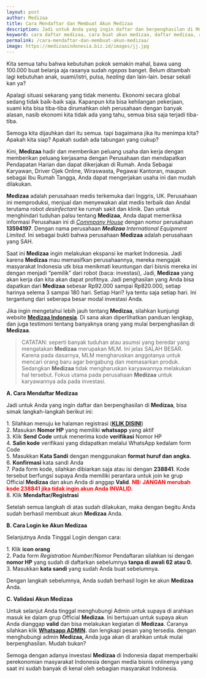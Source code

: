 ```yaml
---
layout: post
author: Medizaa
title: Cara Mendaftar dan Membuat Akun Medizaa
description: Jadi untuk Anda yang ingin daftar dan berpenghasilan di Medizaa, bisa simak langkah-langkah berikut ini 1. Silahkan menuju ke halaman registrasi (KLIK DISINI) 2. Masukan Nomor HP yang memiliki whatsapp yang aktif.
keyword: cara daftar medizaa, cara buat akun medizaa, daftar medizaa, registrasi medizaa
permalink: /cara-mendaftar-dan-membuat-akun-medizaa/
image: https://medizaaindonesia.biz.id/images/jj.jpg
---
```

<p>Kita semua tahu bahwa kebutuhan pokok semakin mahal, bawa uang 100.000 buat belanja aja rasanya sudah <i>ngepas</i> banget. Belum ditambah lagi kebutuhan anak, suami/istri, pulsa, <i>healing</i> dan lain-lain. besar sekali kan ya?</p><p>Apalagi situasi sekarang yang tidak menentu. Ekonomi secara global sedang tidak baik-baik saja. Kapanpun kita bisa kehilangan pekerjaan, suami kita bisa tiba-tiba dirumahkan oleh perusahaan dengan banyak alasan, nasib ekonomi kita tidak ada yang tahu, semua bisa saja terjadi tiba-tiba.</p><p>Semoga kita dijauhkan dari itu semua. tapi bagaimana jika itu menimpa kita? Apakah kita siap? Apakah sudah ada tabungan yang cukup?</p><p>Kini, <strong>Medizaa</strong> hadir dan memberikan peluang usaha dan kerja dengan memberikan peluang kerjasama dengan Perusahaan dan mendapatkan Pendapatan Harian dan dapat dikerjakan di Rumah. Anda Sebagai Karyawan, Driver Ojek Online, Wiraswasta, Pegawai Kantoran, maupun sebagai Ibu Rumah Tangga, Anda dapat mengerjakan usaha ini dan mudah dilakukan.</p><p><strong>Medizaa</strong> adalah perusahaan medis terkemuka dari Inggris, UK. Perusahaan ini memproduksi, menjual dan menyewakan alat medis terbaik dan Andal terutama robot <i>desinfectant</i> ke rumah sakit dan klinik. Dan untuk menghindari tuduhan palsu tentang <strong>Medizaa</strong>, Anda dapat memeriksa informasi Perusahaan ini di <a href="https://find-and-update.company-information.service.gov.uk/company/13594197" rel="noopener noreferrer" target="_blank"><i>Commpany</i> <i>House</i></a> dengan nomor perusahaan <strong>13594197</strong>. Dengan nama perusahaan <i><strong>Medizaa</strong> International Equipment Limited</i>. Ini sebagai bukti bahwa perusahaan <strong>Medizaa</strong> adalah perusahaan yang SAH.</p><p>Saat ini <strong>Medizaa</strong> ingin melakukan ekspansi ke market Indonesia. Jadi karena <strong>Medizaa</strong> mau memasifkan perusahaannya, mereka mengajak masyarakat Indonesia utk bisa menikmati keuntungan dari bisnis mereka ini dengan menjadi “pemilik” dari robot (baca: investasi), Jadi, <strong>Medizaa</strong> yang akan kerja dan kita akan dapat profitnya. Jadi penghasilan yang Anda bisa dapatkan dari <strong>Medizaa</strong> sebesar Rp92.000 sampai Rp820.000, setiap harinya selema 3 sampai 180 hari. Setiap Hari? Iya tentu saja setiap hari. Ini tergantung dari seberapa besar modal investasi Anda.</p><p>Jika ingin mengetahui lebih jauh tentang <strong>Medizaa</strong>, silahkan kunjungi website <a href="/" rel="noopener noreferrer" target="_blank"><strong>Medizaa Indonesia</strong></a>. Di sana akan diperlihatkan panduan lengkap, dan juga testimoni tentang banyaknya orang yang mulai berpenghasilan di <strong>Medizaa</strong>.</p><blockquote><p>CATATAN: seperti banyak tuduhan atau asumsi yang beredar yang mengatakan <strong>Medizaa</strong> merupakan MLM. Ini jelas SALAH BESAR. Karena pada dasarnya, MLM mengharuskan anggotanya untuk mencari orang baru agar bergabung dan memasarkan produk. Sedangkan <strong>Medizaa</strong> tidak mengharuskan karyawannya melakukan hal tersebut. Fokus utama pada perusahaan <strong>Medizaa</strong> untuk karyawannya ada pada investasi.</p></blockquote><p><strong>A. Cara Mendaftar Medizaa</strong></p><p>Jadi untuk Anda yang ingin daftar dan berpenghasilan di <strong>Medizaa</strong>, bisa simak langkah-langkah berikut ini:</p><p>1. Silahkan menuju ke halaman registrasi (<a href="/daftar/" rel="noopener noreferrer" target="_blank"><strong>KLIK DISINI</strong></a>)<br />2. Masukan <strong>Nomor HP</strong> yang memiliki <strong>whatsapp</strong> yang aktif<br />3. Klik <strong>Send Code</strong> untuk menerima kode <strong>verifikasi</strong> Nomor HP<br />4. <strong>Salin kode</strong> verifikasi yang didapatkan melalui WhatsApp kedalam form Code<br />5. Masukkan <strong>Kata Sandi</strong> dengan menggunakan <strong>format huruf dan angka.</strong><br />6. <strong>Konfirmasi</strong> kata sandi Anda<br />7. Pada form kode, silahkan dibiarkan saja atau isi dengan <strong>238841</strong>. Kode tersebut berfungsi supaya Anda memiliki perantara untuk join ke grup Official <strong>Medizaa</strong> dan akun Anda di anggap <strong>Valid</strong>. <b><span style="color: red;">NB: JANGAN merubah kode 238841 jika tidak ingin akun Anda INVALID.</span></b><br />8. Klik <strong>Mendaftar/Registrasi</strong></p><p>Setelah semua langkah di atas sudah dilakukan, maka dengan begitu Anda sudah berhasil membuat akun <strong>Medizaa</strong> Anda.</p><p><strong>B. Cara Login ke Akun Medizaa</strong></p><p>Selanjutnya Anda Tinggal Login dengan cara:</p><p>1. Klik <strong>icon orang</strong><br />2. Pada form <i>Registration Number</i>/Nomor Pendaftaran silahkan isi dengan <strong>nomor HP</strong> yang sudah di daftarkan sebelumnya <strong>tanpa di awali 62 atau 0.</strong><br />3. Masukkan <strong>kata sandi</strong> yang sudah Anda buat sebelumnya.</p><p>Dengan langkah sebelumnya, Anda sudah berhasil login ke akun <strong>Medizaa</strong> Anda.</p><p><strong>C. Validasi Akun Medizaa</strong></p><p>Untuk selanjut Anda tinggal menghubungi Admin untuk supaya di arahkan masuk ke dalam grup Official <strong>Medizaa</strong>. Ini bertujuan untuk supaya akun Anda dianggap <strong>valid</strong> dan bisa melakukan kegiatan di <strong>Medizaa</strong>. Caranya silahkan klik <a href="https://m.sophiainstitute.id/dt9E" rel="noopener noreferrer" target="_blank"><strong>Whatsapp ADMIN</strong></a><strong>.</strong> dan lengkapi pesan yang tersedia. dengan menghubungi admin <strong>Medizaa, </strong>Anda juga akan di arahkan untuk mulai berpenghasilan. Mudah bukan?</p><p>Semoga dengan adanya investasi <strong>Medizaa</strong> di Indonesia dapat memperbaiki perekonomian masyarakat Indonesia dengan media bisnis onlinenya yang saat ini sudah banyak di kenal oleh sebagian masyarakat Indonesia.</p>

